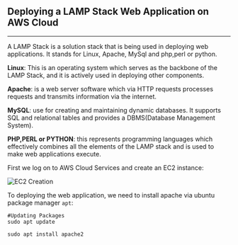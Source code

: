 ## Deploying a LAMP Stack Web Application on AWS Cloud
***
A LAMP Stack is a solution stack that is being used in deploying web applications. It stands for Linux, Apache, MySql and php,perl or python. 

**Linux**: This is an operating system which serves as the backbone of the LAMP Stack, and it is actively used in deploying other components.

**Apache**: is a web server software which via HTTP requests processes requests and transmits information via the internet.

**MySQL**: use for creating and maintaining dynamic databases. It supports SQL and relational tables and provides a DBMS(Database Management System).

**PHP,PERL or PYTHON**: this represents programming languages which effectively combines all the elements of the LAMP stack and is used to make web applications execute.

First we log on to AWS Cloud Services and create an EC2 instance:

![EC2 Creation](DEPLOYING-A-LAMP-STACK-WEBSITE-APPLICATION-ON-AWS-CLOUD\img\1.ec2_creation.png)


To deploying the web application, we need to install apache via ubuntu package manager `apt`:
```
#Updating Packages
sudo apt update

sudo apt install apache2
```
